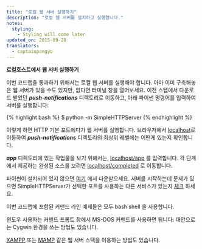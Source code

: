 ```yaml
---
title: "로컬 웹 서버 실행하기"
description: "로컬 웹 서버를 설치하고 실행합니다."
notes:
  styling:
    - Styling will come later
updated_on: 2015-09-28
translators:
  - captainpangyo
---
```


**로컬호스트에서 웹 서버 실행하기**

이번 코드랩을 통과하기 위해서는 로컬 웹 서버를 실행해야 합니다.
아마 이미 구축해놓은 웹 서버가 있을 수도 있지만, 없다면 터미널 창을 열어보세요.
이전 스텝에서 다운로드 받았던 **_push-notifications_** 디렉토리로 이동하고,
아래 파이썬 명령어를 입력하여 서버를 실행합니다:

{% highlight bash %}
$ python -m SimpleHTTPServer
{% endhighlight %}

이렇게 하면 HTTP 기본 포트에다가 웹 서버를 실행합니다.
브라우저에서 [localhost](http://localhost)로 이동하여 **_push-notifications_** 디렉토리의 최상위 레벨에는 어떤게 있는지 확인합니다.

**_app_** 디렉토리에 있는 작업물을 보기 위해서는, [localhost/app](http://localhost/app) 를 입력합니다.
각 단계에서 제공하는 완성된 소스를 보려면 [localhost/completed](http://localhost/completed) 로 이동합니다.

파이썬이 설치되어 있지 않으면 [여기](https://www.python.org/downloads/) 에서 다운받으세요.
서버를 시작하는데 문제가 있으면 SimpleHTTPServer가 선택한 포트를 사용하는 다른 서비스가 있는지 [체크](https://www.google.com/search?q=what+is+using+port) 하세요.

이번 코드랩에 포함된 커맨드 라인 예제들은 모두 bash shell 을 사용합니다.

윈도우 사용자는 커맨드 프롬트 창에서 MS-DOS 커맨드를 사용하면 됩니다:
대안으로는 Cygwin 환경을 쓰는 방법도 있습니다.

[XAMPP](https://www.apachefriends.org/index.html) 또는 [MAMP](https://www.mamp.info/en/) 같은 웹 서버 스택을 이용하는 방법도 있습니다.
